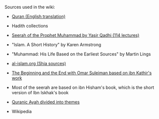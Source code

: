 Sources used in the wiki:
* [Quran (English translation)](https://quran.com/1)
* Hadith collections
* [Seerah of the Prophet Muhammad by Yasir Qadhi (114 lectures)](https://www.youtube.com/watch?v=VOUp3ZZ9t3A&list=PLAEA99D24CA2F9A8F)
* "Islam. A Short History" by Karen Armstrong
* "Muhammad: His Life Based on the Earliest Sources" by Martin Lings
* [al-islam.org (Shia sources)](https://www.al-islam.org/day-judgement-sayyid-saeed-akhtar-rizvi)
* [The Beginning and the End with Omar Suleiman based on ibn Kathir's work](https://www.youtube.com/playlist?list=PLutdSTmJ7bALsUhQRrcMIMLXbG6GPXpGv)
* Most of the seerah are based on ibn Hisham's book, which is the short version of Ibn Iskhak's book
* [Quranic Ayah divided into themes](https://quranverses.net/category/the-pillars-of-faith/)



* Wikipedia